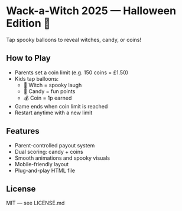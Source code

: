 # Wack-a-Witch 2025 — Halloween Edition 🎃

Tap spooky balloons to reveal witches, candy, or coins!

## How to Play
- Parents set a coin limit (e.g. 150 coins = £1.50)
- Kids tap balloons:
  - 💜 Witch = spooky laugh
  - 🍬 Candy = fun points
  - 💰 Coin = 1p earned
- Game ends when coin limit is reached
- Restart anytime with a new limit

## Features
- Parent-controlled payout system
- Dual scoring: candy + coins
- Smooth animations and spooky visuals
- Mobile-friendly layout
- Plug-and-play HTML file

## License
MIT — see LICENSE.md